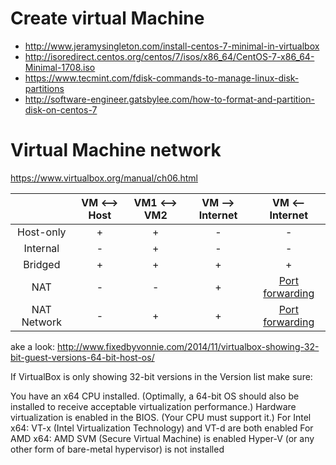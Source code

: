 # Create virtual Machine
* http://www.jeramysingleton.com/install-centos-7-minimal-in-virtualbox
* http://isoredirect.centos.org/centos/7/isos/x86_64/CentOS-7-x86_64-Minimal-1708.iso
* https://www.tecmint.com/fdisk-commands-to-manage-linux-disk-partitions
* http://software-engineer.gatsbylee.com/how-to-format-and-partition-disk-on-centos-7


# Virtual Machine network
https://www.virtualbox.org/manual/ch06.html
 
| | VM <--> Host | VM1 <--> VM2 | VM --> Internet | VM <-- Internet |
| :---: | :---: | :---: | :---: | :---: |
| Host-only | + | + | - | - |
| Internal | - | + | - | - |
| Bridged | + | + | + | + |
| NAT | - | - | + | [Port forwarding](https://www.virtualbox.org/manual/ch06.html#natforward) |
| NAT Network | - | + | + | [Port forwarding](https://www.virtualbox.org/manual/ch06.html#network_nat_service) |

ake a look: http://www.fixedbyvonnie.com/2014/11/virtualbox-showing-32-bit-guest-versions-64-bit-host-os/

If VirtualBox is only showing 32-bit versions in the Version list make sure:

You have an x64 CPU installed. (Optimally, a 64-bit OS should also be installed to receive acceptable virtualization performance.)
Hardware virtualization is enabled in the BIOS. (Your CPU must support it.)
For Intel x64: VT-x (Intel Virtualization Technology) and VT-d are both enabled
For AMD x64: AMD SVM (Secure Virtual Machine) is enabled
Hyper-V (or any other form of bare-metal hypervisor) is not installed